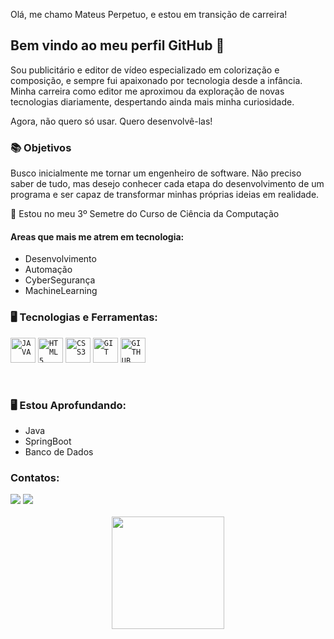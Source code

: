  Olá, me chamo Mateus Perpetuo, e estou em transição de carreira! 
## Bem vindo ao meu perfil GitHub 👋

Sou publicitário e editor de vídeo especializado em colorização e composição, e sempre fui apaixonado por tecnologia desde a infância. Minha carreira como editor me aproximou da exploração de novas tecnologias diariamente, despertando ainda mais minha curiosidade.

Agora, não quero só usar. Quero desenvolvê-las!

### 📚 Objetivos

Busco inicialmente me tornar um engenheiro de software. Não preciso saber de tudo, mas desejo conhecer cada etapa do desenvolvimento de um programa e ser capaz de transformar minhas próprias ideias em realidade.

📖 Estou no meu 3º Semetre do Curso de Ciência da Computação

#### Areas que mais me atrem em tecnologia:

- Desenvolvimento
- Automação
- CyberSegurança
- MachineLearning


### 🖥️ Tecnologias e Ferramentas: 

<code><img width="40px" src="https://cdn.jsdelivr.net/gh/devicons/devicon@latest/icons/java/java-original.svg" title = "JAVA"/></code>
<code><img width="40px" src="https://cdn.jsdelivr.net/gh/devicons/devicon/icons/html5/html5-original-wordmark.svg" title = "HTML5"/></code>
<code><img width="40px" src="https://cdn.jsdelivr.net/gh/devicons/devicon/icons/css3/css3-original-wordmark.svg" title = "CSS3"/></code>
<code><img width="40px" src="https://cdn.jsdelivr.net/gh/devicons/devicon/icons/git/git-original.svg" title = "GIT"/></code>
<code><img width="40px" src="https://cdn.jsdelivr.net/gh/devicons/devicon@latest/icons/github/github-original.svg"  title = "GITHUB"/></code>

</br>


### 🖥️ Estou Aprofundando: 
- Java
- SpringBoot
- Banco de Dados


### Contatos:

<div>
<a href = "mailto: mateus_perpetuo@outlook.com"><img loading="lazy" src="https://img.shields.io/badge/Gmail-D14836?style=for-the-badge&logo=gmail&logoColor=white" target="_blank"></a>
<a href="https://www.linkedin.com/in/mateusperpetuo" target="_blank"><img loading="lazy" src="https://img.shields.io/badge/-LinkedIn-%230077B5?style=for-the-badge&logo=linkedin&logoColor=white" target="_blank"></a>   
</div>
</br>

<div align="center">
<a href="https://github.com/MateusPerpetuo">
  <! -- <img height="180em" src="https://github-readme-stats-eight-theta.vercel.app/api?username=MateusPerpetuo&show_icons=true&theme=algolia&include_all_commits=true&count_private=true"/>
  <img height="180em" src="https://github-readme-stats-eight-theta.vercel.app/api/top-langs/?username=MateusPerpetuo&layout=compact&langs_count=8&theme=algolia"/>
</a>
</div>

